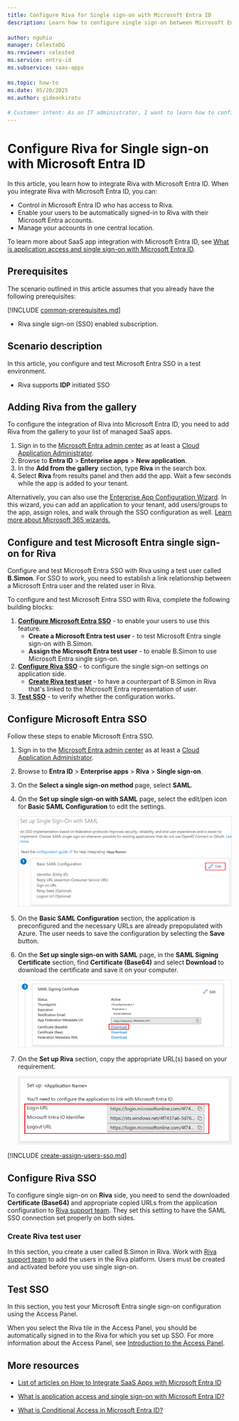 ```yaml
---
title: Configure Riva for Single sign-on with Microsoft Entra ID
description: Learn how to configure single sign-on between Microsoft Entra ID and Riva.

author: nguhiu
manager: CelesteDG
ms.reviewer: celested
ms.service: entra-id
ms.subservice: saas-apps

ms.topic: how-to
ms.date: 05/20/2025
ms.author: gideonkiratu

# Customer intent: As an IT administrator, I want to learn how to configure single sign-on between Microsoft Entra ID and Riva so that I can control who has access to Riva, enable automatic sign-in with Microsoft Entra accounts, and manage my accounts in one central location.
---
```


# Configure Riva for Single sign-on with Microsoft Entra ID

In this article,  you learn how to integrate Riva with Microsoft Entra ID. When you integrate Riva with Microsoft Entra ID, you can:

* Control in Microsoft Entra ID who has access to Riva.
* Enable your users to be automatically signed-in to Riva with their Microsoft Entra accounts.
* Manage your accounts in one central location.

To learn more about SaaS app integration with Microsoft Entra ID, see [What is application access and single sign-on with Microsoft Entra ID](~/identity/enterprise-apps/what-is-single-sign-on.md).

## Prerequisites
The scenario outlined in this article assumes that you already have the following prerequisites:

[!INCLUDE [common-prerequisites.md](~/identity/saas-apps/includes/common-prerequisites.md)]
* Riva single sign-on (SSO) enabled subscription.

## Scenario description

In this article,  you configure and test Microsoft Entra SSO in a test environment.

* Riva supports **IDP** initiated SSO

## Adding Riva from the gallery

To configure the integration of Riva into Microsoft Entra ID, you need to add Riva from the gallery to your list of managed SaaS apps.

1. Sign in to the [Microsoft Entra admin center](https://entra.microsoft.com) as at least a [Cloud Application Administrator](~/identity/role-based-access-control/permissions-reference.md#cloud-application-administrator).
1. Browse to **Entra ID** > **Enterprise apps** > **New application**.
1. In the **Add from the gallery** section, type **Riva** in the search box.
1. Select **Riva** from results panel and then add the app. Wait a few seconds while the app is added to your tenant.

 Alternatively, you can also use the [Enterprise App Configuration Wizard](https://portal.office.com/AdminPortal/home?Q=Docs#/azureadappintegration). In this wizard, you can add an application to your tenant, add users/groups to the app, assign roles, and walk through the SSO configuration as well. [Learn more about Microsoft 365 wizards.](/microsoft-365/admin/misc/azure-ad-setup-guides)

<a name='configure-and-test-azure-ad-single-sign-on-for-riva'></a>

## Configure and test Microsoft Entra single sign-on for Riva

Configure and test Microsoft Entra SSO with Riva using a test user called **B.Simon**. For SSO to work, you need to establish a link relationship between a Microsoft Entra user and the related user in Riva.

To configure and test Microsoft Entra SSO with Riva, complete the following building blocks:

1. **[Configure Microsoft Entra SSO](#configure-azure-ad-sso)** - to enable your users to use this feature.
    * **Create a Microsoft Entra test user** - to test Microsoft Entra single sign-on with B.Simon.
    * **Assign the Microsoft Entra test user** - to enable B.Simon to use Microsoft Entra single sign-on.
1. **[Configure Riva SSO](#configure-riva-sso)** - to configure the single sign-on settings on application side.
    * **[Create Riva test user](#create-riva-test-user)** - to have a counterpart of B.Simon in Riva that's linked to the Microsoft Entra representation of user.
1. **[Test SSO](#test-sso)** - to verify whether the configuration works.

<a name='configure-azure-ad-sso'></a>

## Configure Microsoft Entra SSO

Follow these steps to enable Microsoft Entra SSO.

1. Sign in to the [Microsoft Entra admin center](https://entra.microsoft.com) as at least a [Cloud Application Administrator](~/identity/role-based-access-control/permissions-reference.md#cloud-application-administrator).
1. Browse to **Entra ID** > **Enterprise apps** > **Riva** > **Single sign-on**.
1. On the **Select a single sign-on method** page, select **SAML**.
1. On the **Set up single sign-on with SAML** page, select the edit/pen icon for **Basic SAML Configuration** to edit the settings.

   ![Edit Basic SAML Configuration](common/edit-urls.png)

1. On the **Basic SAML Configuration** section, the application is preconfigured and the necessary URLs are already prepopulated with Azure. The user needs to save the configuration by selecting the **Save** button.

1. On the **Set up single sign-on with SAML** page, in the **SAML Signing Certificate** section,  find **Certificate (Base64)** and select **Download** to download the certificate and save it on your computer.

	![The Certificate download link](common/certificatebase64.png)

1. On the **Set up Riva** section, copy the appropriate URL(s) based on your requirement.

	![Copy configuration URLs](common/copy-configuration-urls.png)

<a name='create-an-azure-ad-test-user'></a>

[!INCLUDE [create-assign-users-sso.md](~/identity/saas-apps/includes/create-assign-users-sso.md)]

## Configure Riva SSO

To configure single sign-on on **Riva** side, you need to send the downloaded **Certificate (Base64)** and appropriate copied URLs from the application configuration to [Riva support team](mailto:support@rivacrmintegration.com). They set this setting to have the SAML SSO connection set properly on both sides.

### Create Riva test user

In this section, you create a user called B.Simon in Riva. Work with [Riva support team](mailto:support@rivacrmintegration.com) to add the users in the Riva platform. Users must be created and activated before you use single sign-on.

## Test SSO

In this section, you test your Microsoft Entra single sign-on configuration using the Access Panel.

When you select the Riva tile in the Access Panel, you should be automatically signed in to the Riva for which you set up SSO. For more information about the Access Panel, see [Introduction to the Access Panel](https://support.microsoft.com/account-billing/sign-in-and-start-apps-from-the-my-apps-portal-2f3b1bae-0e5a-4a86-a33e-876fbd2a4510).

## More resources

- [List of articles on How to Integrate SaaS Apps with Microsoft Entra ID](./tutorial-list.md)

- [What is application access and single sign-on with Microsoft Entra ID?](~/identity/enterprise-apps/what-is-single-sign-on.md)

- [What is Conditional Access in Microsoft Entra ID?](~/identity/conditional-access/overview.md)
